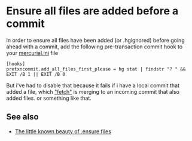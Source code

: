 # Ensure all files are added before a commit

In order to ensure all files have been added (or .hgignored) before going ahead with a commit, add the following pre-transaction commit hook to your [mercurial.ini](mercurial_ini.md) file


    [hooks]
    pretxncommit.add_all_files_first_please = hg stat | findstr "? " && EXIT /B 1 || EXIT /B 0

But i've had to disable that because it fails if i have a local commit that added a file, which ["fetch"](current_extensions.md) is merging to an incoming commit that also added files. or something like that.

## See also

 * [The little known beauty of .ensure files](http://www.secretgeek.net/ensure)


